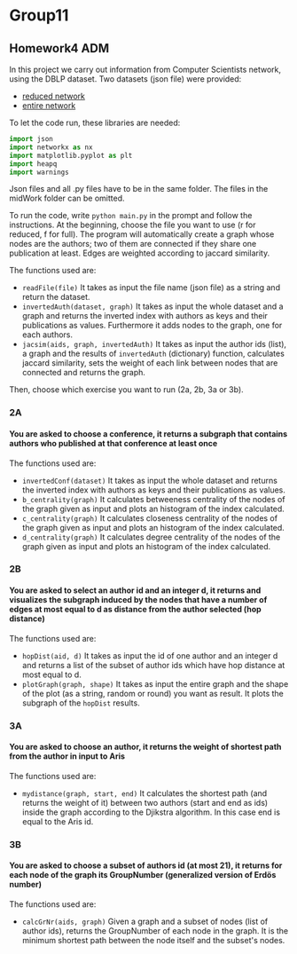 # Group11

## Homework4 ADM

In this project we carry out information from Computer Scientists network, using the DBLP dataset.
Two datasets (json file) were provided:
- [reduced network](www.diag.uniroma1.it/~fazzone/Teaching/AMD_2017/reduced_dblp.json.zip)
- [entire network](http://www.diag.uniroma1.it/~fazzone/Teaching/AMD_2017/full_dblp.json.zip)

To let the code run, these libraries are needed:
```python
import json
import networkx as nx
import matplotlib.pyplot as plt
import heapq
import warnings
```
Json files and all .py files have to be in the same folder. The files in the midWork folder can be omitted.

To run the code, write `python main.py` in the prompt and follow the instructions.
At the beginning, choose the file you want to use (r for reduced, f for full).
The program will automatically create a graph whose nodes are the authors; two of them are connected if they share one publication at least. Edges are weighted according to jaccard similarity. 

The functions used are:

- `readFile(file)`
It takes as input the file name (json file) as a string and return the dataset.
- `invertedAuth(dataset, graph)`
It takes as input the whole dataset and a graph and returns the inverted index with authors as keys and their publications as values. Furthermore it adds nodes to the graph, one for each authors.
- `jacsim(aids, graph, invertedAuth)`
It takes as input the author ids (list), a graph and the results of `invertedAuth` (dictionary) function, calculates jaccard similarity, sets the weight of each link between nodes that are connected and returns the graph.

Then, choose which exercise you want to run (2a, 2b, 3a or 3b).

### 2A
#### You are asked to choose a conference, it returns a subgraph that contains authors who published at that conference at least once

The functions used are:

- `invertedConf(dataset)`
It takes as input the whole dataset and returns the inverted index with authors as keys and their publications as values.
- `b_centrality(graph)`
It calculates betweeness centrality of the nodes of the graph given as input and plots an histogram of the index calculated.
- `c_centrality(graph)`
It calculates closeness centrality of the nodes of the graph given as input and plots an histogram of the index calculated.
- `d_centrality(graph)`
It calculates degree centrality of the nodes of the graph given as input and plots an histogram of the index calculated.

### 2B
#### You are asked to select an author id and an integer d, it returns and visualizes the subgraph induced by the nodes that have a number of edges at most equal to d as distance from the author selected (hop distance)

The functions used are:

- `hopDist(aid, d)`
It takes as input the id of one author and an integer d and returns a list of the subset of author ids which have hop distance at most equal to d.
- `plotGraph(graph, shape)`
It takes as input the entire graph and the shape of the plot (as a string, random or round) you want as result. It plots the subgraph of the `hopDist` results.

### 3A
#### You are asked to choose an author, it returns the weight of shortest path from the author in input to Aris

The functions used are:

- `mydistance(graph, start, end)`
It calculates the shortest path (and returns the weight of it) between two authors (start and end as ids) inside the graph according to the Djikstra algorithm. In this case end is equal to the Aris id.

### 3B
#### You are asked to choose a subset of authors id (at most 21), it returns for each node of the graph its GroupNumber (generalized version of Erdös number)

The functions used are:

- `calcGrNr(aids, graph)`
Given a graph and a subset of nodes (list of author ids), returns the GroupNumber of each node in the graph. It is the minimum shortest path between the node itself and the subset's nodes.
